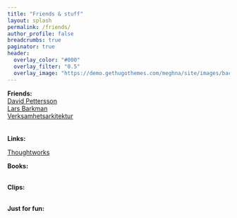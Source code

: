 ```yaml
---
title: "Friends & stuff"
layout: splash
permalink: /friends/
author_profile: false
breadcrumbs: true
paginator: true
header:
  overlay_color: "#000"
  overlay_filter: "0.5"
  overlay_image: "https://demo.gethugothemes.com/meghna/site/images/backgrounds/hero-area.jpg"
---
```


**Friends:** <Br/>
[David Pettersson](https://www.pettersson.dev) <Br/>
[Lars Barkman](https://www.larsbarkman.com) <Br/>
[Verksamhetsarkitektur](https://www.verksamhetsarkitektur.se) <Br/>
<Br/>
<Br/>
**Links:** <Br/>

[Thoughtworks](https://www.thoughtworks.com)


**Books:** <Br/>
<Br/>

**Clips:** <Br/>
<Br/>

**Just for fun:** <Br/>

